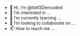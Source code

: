 - 👋 Hi, I’m @itsKSDencoded
- 👀 I’m interested in ...
- 🌱 I’m currently learning ...
- 💞️ I’m looking to collaborate on ...
- 📫 How to reach me ...

<!---
itsKSDencoded/itsKSDencoded is a ✨ special ✨ repository because its `README.md` (this file) appears on your GitHub profile.
You can click the Preview link to take a look at your changes.
--->
